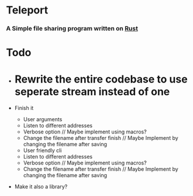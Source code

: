 # Teleport
### A Simple file sharing program written on [**Rust**](https://rust-lang.org)

# Todo
* # Rewrite the entire codebase to use seperate stream instead of one 
* Finish it
  * User arguments
  * Listen to different addresses
  * Verbose option // Maybe implement using macros?
  * Change the filename after transfer finish // Maybe Implement by changing the filename after saving
  * User friendly cli
  * Listen to different addresses
  * Verbose option // Maybe implement using macros?
  * Change the filename after transfer finish // Maybe Implement by changing the filename after saving
  
* Make it also a library?